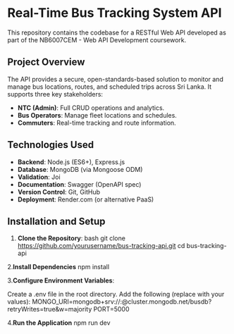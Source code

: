 # Real-Time Bus Tracking System API

This repository contains the codebase for a RESTful Web API developed as part of the NB6007CEM - Web API Development coursework.

## Project Overview

The API provides a secure, open-standards-based solution to monitor and manage bus locations, routes, and scheduled trips across Sri Lanka. It supports three key stakeholders:

- **NTC (Admin)**: Full CRUD operations and analytics.
- **Bus Operators**: Manage fleet locations and schedules.
- **Commuters**: Real-time tracking and route information.

## Technologies Used

- **Backend**: Node.js (ES6+), Express.js
- **Database**: MongoDB (via Mongoose ODM)
- **Validation**: Joi
- **Documentation**: Swagger (OpenAPI spec)
- **Version Control**: Git, GitHub
- **Deployment**: Render.com (or alternative PaaS)

## Installation and Setup

1. **Clone the Repository**:
   bash
   git clone https://github.com/yourusername/bus-tracking-api.git
   cd bus-tracking-api

2.**Install Dependencies**
npm install

3.**Configure Environment Variables**:

Create a .env file in the root directory.
Add the following (replace with your values):
MONGO_URI=mongodb+srv://<username>:<password>@cluster.mongodb.net/busdb?retryWrites=true&w=majority
PORT=5000

4.**Run the Application**
npm run dev
